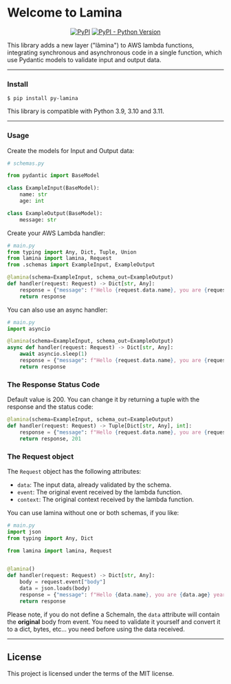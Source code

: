 # Welcome to Lamina

<p align="center">
<a href="https://pypi.org/project/py-lamina/" target="_blank">
<img alt="PyPI" src="https://img.shields.io/pypi/v/py-lamina"/></a>
<a href="https://www.python.org" target="_blank">
<img alt="PyPI - Python Version" src="https://img.shields.io/pypi/pyversions/py-lamina"/>
</a>
</p>

This library adds a new layer ("lâmina") to AWS lambda functions, integrating synchronous and asynchronous code in a
single function, which use Pydantic models to validate input and output data.

---

### Install

```shell
$ pip install py-lamina
```

This library is compatible with Python 3.9, 3.10 and 3.11.

---

### Usage

Create the models for Input and Output data:

```python
# schemas.py

from pydantic import BaseModel

class ExampleInput(BaseModel):
    name: str
    age: int

class ExampleOutput(BaseModel):
    message: str
```

Create your AWS Lambda handler:

```python
# main.py
from typing import Any, Dict, Tuple, Union
from lamina import lamina, Request
from .schemas import ExampleInput, ExampleOutput

@lamina(schema=ExampleInput, schema_out=ExampleOutput)
def handler(request: Request) -> Dict[str, Any]:
    response = {"message": f"Hello {request.data.name}, you are {request.data.age} years old!"}
    return response
```

You can also use an async handler:

```python
# main.py
import asyncio

@lamina(schema=ExampleInput, schema_out=ExampleOutput)
async def handler(request: Request) -> Dict[str, Any]:
    await asyncio.sleep(1)
    response = {"message": f"Hello {request.data.name}, you are {request.data.age} years old!"}
    return response
```

### The Response Status Code
Default value is 200. You can change it by returning a tuple with the response and the status code:

```python
@lamina(schema=ExampleInput, schema_out=ExampleOutput)
def handler(request: Request) -> Tuple[Dict[str, Any], int]:
    response = {"message": f"Hello {request.data.name}, you are {request.data.age} years old!"}
    return response, 201
```

### The Request object

The `Request` object has the following attributes:
* `data`: The input data, already validated by the schema.
* `event`: The original event received by the lambda function.
* `context`: The original context received by the lambda function.

You can use lamina without one or both schemas, if you like:

```python
# main.py
import json
from typing import Any, Dict

from lamina import lamina, Request


@lamina()
def handler(request: Request) -> Dict[str, Any]:
    body = request.event["body"]
    data = json.loads(body)
    response = {"message": f"Hello {data.name}, you are {data.age} years old!"}
    return response
```

Please note, if you do not define a SchemaIn, the `data` attribute will contain the **original** body from event. You
need to validate it yourself and convert it to a dict, bytes, etc... you need before using the data received.

---

## License

This project is licensed under the terms of the MIT license.
